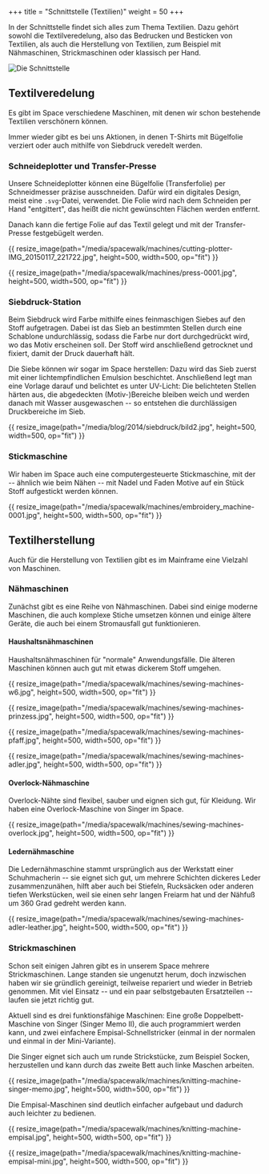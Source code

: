 +++
title = "Schnittstelle (Textilien)"
weight = 50
+++

In der Schnittstelle findet sich alles zum Thema Textilien. Dazu gehört sowohl
die Textilveredelung, also das Bedrucken und Besticken von Textilien, als auch
die Herstellung von Textilien, zum Beispiel mit Nähmaschinen, Strickmaschinen
oder klassisch per Hand.

![Die Schnittstelle](../../media/spacewalk/schnittstelle.jpg)

## Textilveredelung

Es gibt im Space verschiedene Maschinen, mit denen wir schon bestehende
Textilien verschönern können.

Immer wieder gibt es bei uns Aktionen, in denen T-Shirts mit Bügelfolie verziert
oder auch mithilfe von Siebdruck veredelt werden.

### Schneideplotter und Transfer-Presse

Unsere Schneideplotter können eine Bügelfolie (Transferfolie) per Schneidmesser
präzise ausschneiden. Dafür wird ein digitales Design, meist eine `.svg`-Datei,
verwendet. Die Folie wird nach dem Schneiden per Hand "entgittert", das heißt
die nicht gewünschten Flächen werden entfernt.

Danach kann die fertige Folie auf das Textil gelegt und mit der Transfer-Presse
festgebügelt werden.

{{ resize_image(path="/media/spacewalk/machines/cutting-plotter-IMG_20150117_221722.jpg", height=500, width=500, op="fit") }}

{{ resize_image(path="/media/spacewalk/machines/press-0001.jpg", height=500, width=500, op="fit") }}

<!-- TODO: Resultate Schneideplotter -->

### Siebdruck-Station

Beim Siebdruck wird Farbe mithilfe eines feinmaschigen Siebes auf den Stoff
aufgetragen. Dabei ist das Sieb an bestimmten Stellen durch eine Schablone
undurchlässig, sodass die Farbe nur dort durchgedrückt wird, wo das Motiv
erscheinen soll. Der Stoff wird anschließend getrocknet und fixiert, damit der
Druck dauerhaft hält.

Die Siebe können wir sogar im Space herstellen: Dazu wird das Sieb zuerst mit
einer lichtempfindlichen Emulsion beschichtet. Anschließend legt man eine
Vorlage darauf und belichtet es unter UV-Licht: Die belichteten Stellen härten
aus, die abgedeckten (Motiv-)Bereiche bleiben weich und werden danach mit Wasser
ausgewaschen -- so entstehen die durchlässigen Druckbereiche im Sieb.

{{ resize_image(path="/media/blog/2014/siebdruck/bild2.jpg", height=500, width=500, op="fit") }}

### Stickmaschine

Wir haben im Space auch eine computergesteuerte Stickmaschine, mit der --
ähnlich wie beim Nähen -- mit Nadel und Faden Motive auf ein Stück Stoff
aufgestickt werden können.

{{ resize_image(path="/media/spacewalk/machines/embroidery_machine-0001.jpg", height=500, width=500, op="fit") }}

## Textilherstellung

Auch für die Herstellung von Textilien gibt es im Mainframe eine Vielzahl von Maschinen.

### Nähmaschinen

Zunächst gibt es eine Reihe von Nähmaschinen. Dabei sind einige moderne
Maschinen, die auch komplexe Stiche umsetzen können und einige ältere Geräte,
die auch bei einem Stromausfall gut funktionieren.

#### Haushaltsnähmaschinen

Haushaltsnähmaschinen für "normale" Anwendungsfälle. Die älteren Maschinen
können auch gut mit etwas dickerem Stoff umgehen.

{{ resize_image(path="/media/spacewalk/machines/sewing-machines-w6.jpg", height=500, width=500, op="fit") }}

{{ resize_image(path="/media/spacewalk/machines/sewing-machines-prinzess.jpg", height=500, width=500, op="fit") }}

{{ resize_image(path="/media/spacewalk/machines/sewing-machines-pfaff.jpg", height=500, width=500, op="fit") }}

{{ resize_image(path="/media/spacewalk/machines/sewing-machines-adler.jpg", height=500, width=500, op="fit") }}

#### Overlock-Nähmaschine

Overlock-Nähte sind flexibel, sauber und eignen sich gut, für Kleidung.
Wir haben eine Overlock-Maschine von Singer im Space.

{{ resize_image(path="/media/spacewalk/machines/sewing-machines-overlock.jpg", height=500, width=500, op="fit") }}

#### Ledernähmaschine

Die Ledernähmaschine stammt ursprünglich aus der Werkstatt einer Schuhmacherin
-- sie eignet sich gut, um mehrere Schichten dickeres Leder zusammenzunähen,
hilft aber auch bei Stiefeln, Rucksäcken oder anderen tiefen Werkstücken, weil
sie einen sehr langen Freiarm hat und der Nähfuß um 360 Grad gedreht werden
kann.

{{ resize_image(path="/media/spacewalk/machines/sewing-machines-adler-leather.jpg", height=500, width=500, op="fit") }}

### Strickmaschinen

Schon seit einigen Jahren gibt es in unserem Space mehrere Strickmaschinen.
Lange standen sie ungenutzt herum, doch inzwischen haben wir sie gründlich
gereinigt, teilweise repariert und wieder in Betrieb genommen. Mit viel Einsatz
-- und ein paar selbstgebauten Ersatzteilen -- laufen sie jetzt richtig gut.

Aktuell sind es drei funktionsfähige Maschinen: Eine große Doppelbett-Maschine
von Singer (Singer Memo II), die auch programmiert werden kann, und zwei
einfachere Empisal-Schnellstricker (einmal in der normalen und einmal in der
Mini-Variante).

Die Singer eignet sich auch um runde Strickstücke, zum Beispiel Socken,
herzustellen und kann durch das zweite Bett auch linke Maschen arbeiten.

{{ resize_image(path="/media/spacewalk/machines/knitting-machine-singer-memo.jpg", height=500, width=500, op="fit") }}

Die Empisal-Maschinen sind deutlich einfacher aufgebaut und dadurch auch
leichter zu bedienen.

{{ resize_image(path="/media/spacewalk/machines/knitting-machine-empisal.jpg", height=500, width=500, op="fit") }}

{{ resize_image(path="/media/spacewalk/machines/knitting-machine-empisal-mini.jpg", height=500, width=500, op="fit") }}
